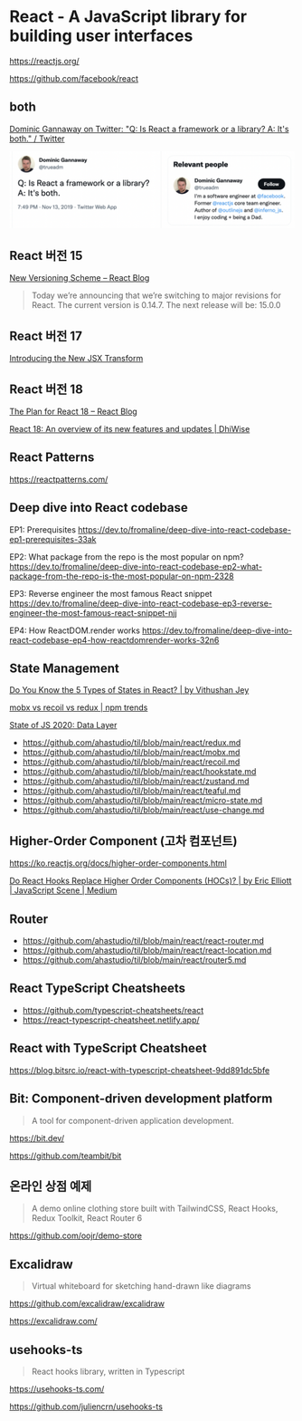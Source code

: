 # React - A JavaScript library for building user interfaces

<https://reactjs.org/>

<https://github.com/facebook/react>

## both

[Dominic Gannaway on Twitter: "Q: Is React a framework or a library? A: It's both." / Twitter](https://twitter.com/trueadm/status/1194567962784653312)

![It's both](./images/react-is-both.png)

## React 버전 15

[New Versioning Scheme – React Blog](https://reactjs.org/blog/2016/02/19/new-versioning-scheme.html)

> Today we’re announcing that we’re switching to major revisions for React.
> The current version is 0.14.7. The next release will be: 15.0.0

## React 버전 17

[Introducing the New JSX Transform](https://reactjs.org/blog/2020/09/22/introducing-the-new-jsx-transform.html)

## React 버전 18

[The Plan for React 18 – React Blog](https://reactjs.org/blog/2021/06/08/the-plan-for-react-18.html)

[React 18: An overview of its new features and updates | DhiWise](https://medium.com/dhiwise/react-18-new-features-and-updates-2e608d862a6d)

## React Patterns

<https://reactpatterns.com/>

## Deep dive into React codebase

EP1: Prerequisites
<https://dev.to/fromaline/deep-dive-into-react-codebase-ep1-prerequisites-33ak>

EP2: What package from the repo is the most popular on npm?
<https://dev.to/fromaline/deep-dive-into-react-codebase-ep2-what-package-from-the-repo-is-the-most-popular-on-npm-2328>

EP3: Reverse engineer the most famous React snippet
<https://dev.to/fromaline/deep-dive-into-react-codebase-ep3-reverse-engineer-the-most-famous-react-snippet-njj>

EP4: How ReactDOM.render works
<https://dev.to/fromaline/deep-dive-into-react-codebase-ep4-how-reactdomrender-works-32n6>

## State Management

[Do You Know the 5 Types of States in React? | by Vithushan Jey](https://javascript.plainenglish.io/do-you-know-the-5-types-of-states-in-react-8734a04a5ffb)

[mobx vs recoil vs redux | npm trends](https://www.npmtrends.com/redux-vs-mobx-vs-recoil)

[State of JS 2020: Data Layer](https://2020.stateofjs.com/en-US/technologies/datalayer/)

- <https://github.com/ahastudio/til/blob/main/react/redux.md>
- <https://github.com/ahastudio/til/blob/main/react/mobx.md>
- <https://github.com/ahastudio/til/blob/main/react/recoil.md>
- <https://github.com/ahastudio/til/blob/main/react/hookstate.md>
- <https://github.com/ahastudio/til/blob/main/react/zustand.md>
- <https://github.com/ahastudio/til/blob/main/react/teaful.md>
- <https://github.com/ahastudio/til/blob/main/react/micro-state.md>
- <https://github.com/ahastudio/til/blob/main/react/use-change.md>

## Higher-Order Component (고차 컴포넌트)

<https://ko.reactjs.org/docs/higher-order-components.html>

[Do React Hooks Replace Higher Order Components (HOCs)? | by Eric Elliott | JavaScript Scene | Medium](https://medium.com/javascript-scene/do-react-hooks-replace-higher-order-components-hocs-7ae4a08b7b58)

## Router

- <https://github.com/ahastudio/til/blob/main/react/react-router.md>
- <https://github.com/ahastudio/til/blob/main/react/react-location.md>
- <https://github.com/ahastudio/til/blob/main/react/router5.md>

## React TypeScript Cheatsheets

- <https://github.com/typescript-cheatsheets/react>
- <https://react-typescript-cheatsheet.netlify.app/>

## React with TypeScript Cheatsheet

<https://blog.bitsrc.io/react-with-typescript-cheatsheet-9dd891dc5bfe>

## Bit: Component-driven development platform

> A tool for component-driven application development.

<https://bit.dev/>

<https://github.com/teambit/bit>

## 온라인 상점 예제

> A demo online clothing store built with TailwindCSS, React Hooks,
> Redux Toolkit, React Router 6

<https://github.com/oojr/demo-store>

## Excalidraw

> Virtual whiteboard for sketching hand-drawn like diagrams

<https://github.com/excalidraw/excalidraw>

<https://excalidraw.com/>

## usehooks-ts

> React hooks library, written in Typescript

<https://usehooks-ts.com/>

<https://github.com/juliencrn/usehooks-ts>
